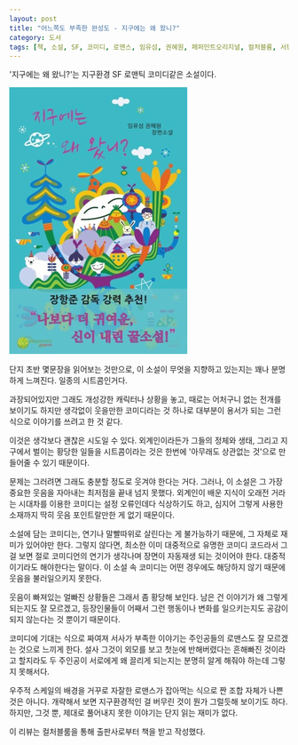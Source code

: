 ```yaml
---
layout: post
title: "어느쪽도 부족한 완성도 - 지구에는 왜 왔니?"
category: 도서
tags: [책, 소설, SF, 코미디, 로맨스, 임유섬, 권혜원, 페퍼민트오리지널, 컬처블룸, 서평]
---
```


'지구에는 왜 왔니?'는
지구환경 SF 로맨틱 코미디같은 소설이다.

![표지](/images/why-did-you-come-to-earth-book-h480.jpg)

단지 초반 몇문장을 읽어보는 것만으로,
이 소설이 무엇을 지향하고 있는지는 꽤나 분명하게 느껴진다.
일종의 시트콤인거다.

과장되어있지만 그래도 개성강한 캐릭터나 상황을 놓고,
때로는 어처구니 없는 전개를 보이기도 하지만
생각없이 웃을만한 코미디라는 것 하나로 대부분이 용서가 되는 그런 식으로 이야기를 쓰려고 한 것 같다.

이것은 생각보다 괜찮은 시도일 수 있다.
외계인이라든가 그들의 정체와 생태, 그리고 지구에서 벌이는 황당한 일들을
시트콤이라는 것은 한번에 '아무래도 상관없는 것'으로 만들어줄 수 있기 때문이다.

문제는 그러려면 그래도 충분할 정도로 웃겨야 한다는 거다.
그러나, 이 소설은 그 가장 중요한 웃음을 자아내는 최저점을 끝내 넘지 못했다.
외계인이 배운 지식이 오래전 거라는 시대차를 이용한 코미디는 설정 오류인데다 식상하기도 하고,
심지어 그렇게 사용한 소재까지 딱히 웃음 포인트랄만한 게 없기 때문이다.

소설에 담는 코미디는, 연기나 말빨따위로 살린다는 게 불가능하기 때문에, 그 자체로 재미가 있어야만 한다.
그렇지 않다면, 최소한 이미 대중적으로 유명한 코미디 코드라서
그걸 보면 절로 코미디언의 연기가 생각나며 장면이 자동재생 되는 것이어야 한다.
대중적이기라도 해야한다는 말이다.
이 소설 속 코미디는 어떤 경우에도 해당하지 않기 때문에 웃음을 불러일으키지 못한다.

웃음이 빠져있는 얼빠진 상황들은 그래서 좀 황당해 보인다.
남은 건 이야기가 왜 그렇게 되는지도 잘 모르겠고,
등장인물들이 어째서 그런 행동이나 변화를 일으키는지도 공감이 되지 않는다는 것 뿐이기 때문이다.

코미디에 기대는 식으로 짜여져 서사가 부족한 이야기는
주인공들의 로맨스도 잘 모르겠는 것으로 느끼게 한다.
설사 그것이 외모를 보고 첫눈에 반해버렸다는 흔해빠진 것이라고 할지라도
두 주인공이 서로에게 왜 끌리게 되는지는 분명히 알게 해줘야 하는데 그렇지 못해서다.

우주적 스케일의 배경을 거꾸로 자잘한 로맨스가 잡아먹는 식으로 짠 조합 자체가 나쁜 것은 아니다.
개략해서 보면 지구환경적인 걸 버무린 것이 뭔가 그럴듯해 보이기도 하다.
하지만, 그것 뿐, 제대로 풀어내지 못한 이야기는 단지 읽는 재미가 없다.



<div class="im im-info">
이 리뷰는 컬처블룸을 통해 출판사로부터 책을 받고 작성했다.
</div>
